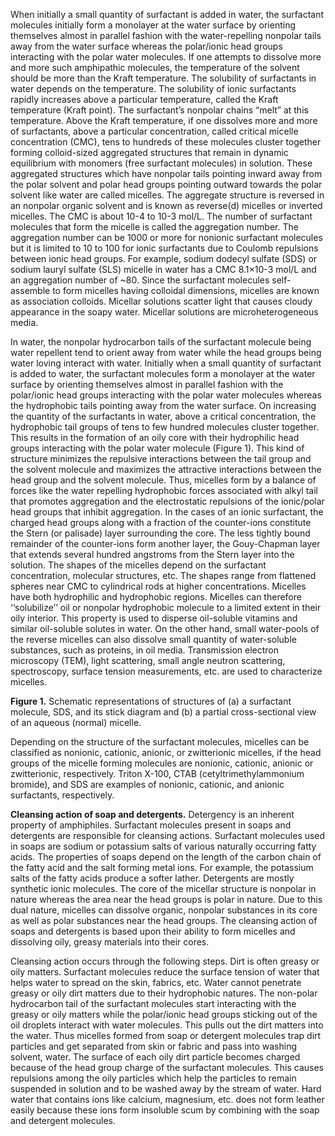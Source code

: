 

When initially a small quantity of surfactant is added in water, the surfactant molecules initially form a monolayer at the water surface by orienting themselves almost in parallel fashion with the water-repelling nonpolar tails away from the water surface whereas the polar/ionic head groups interacting with the polar water molecules. If one attempts to dissolve more and more such amphipathic molecules, the temperature of the solvent should be more than the Kraft temperature. The solubility of surfactants in water depends on the temperature. The solubility of ionic surfactants rapidly increases above a particular temperature, called the Kraft temperature (Kraft point). The surfactant’s nonpolar chains “melt” at this temperature. Above the Kraft temperature, if one dissolves more and more of surfactants, above a particular concentration, called critical micelle concentration (CMC), tens to hundreds of these molecules cluster together forming colloid-sized aggregated structures that remain in dynamic equilibrium with monomers (free surfactant molecules) in solution. These aggregated structures which have nonpolar tails pointing inward away from the polar solvent and polar head groups pointing outward towards the polar solvent like water are called micelles. The aggregate structure is reversed in an nonpolar organic solvent and is known as reverse(d) micelles or inverted micelles. The CMC is about 10-4 to 10-3 mol/L. The number of surfactant molecules that form the micelle is called the aggregation number. The aggregation number can be 1000 or more for nonionic surfactant molecules but it is limited to 10 to 100 for ionic surfactants due to Coulomb repulsions between ionic head groups. For example, sodium dodecyl sulfate (SDS) or sodium lauryl sulfate (SLS) micelle in water has a CMC 8.1×10-3 mol/L and an aggregation number of ~80. Since the surfactant molecules self-assemble to form micelles having colloidal dimensions, micelles are known as association colloids. Micellar solutions scatter light that causes cloudy appearance in the soapy water. Micellar solutions are microheterogeneous media.

In water, the nonpolar hydrocarbon tails of the surfactant molecule being water repellent tend to orient away from water while the head groups being water loving interact with water. Initially when a small quantity of surfactant is added to water, the surfactant molecules form a monolayer at the water surface by orienting themselves almost in parallel fashion with the polar/ionic head groups interacting with the polar water molecules whereas the hydrophobic tails pointing away from the water surface. On increasing the quantity of the surfactants in water, above a critical concentration, the hydrophobic tail groups of tens to few hundred molecules cluster together. This results in the formation of an oily core with their hydrophilic head groups interacting with the polar water molecule (Figure 1). This kind of structure minimizes the repulsive interactions between the tail group and the solvent molecule and maximizes the attractive interactions between the head group and the solvent molecule. Thus, micelles form by a balance of forces like the water repelling hydrophobic forces associated with alkyl tail that promotes aggregation and the electrostatic repulsions of the ionic/polar head groups that inhibit aggregation. In the cases of an ionic surfactant, the charged head groups along with a fraction of the counter-ions constitute the Stern (or palisade) layer surrounding the core. The less tightly bound remainder of the counter-ions form another layer, the Gouy-Chapman layer that extends several hundred angstroms from the Stern layer into the solution. The shapes of the micelles depend on the surfactant concentration, molecular structures, etc. The shapes range from flattened spheres near CMC to cylindrical rods at higher concentrations. Micelles have both hydrophilic and hydrophobic regions. Micelles can therefore ‘‘solubilize’’ oil or nonpolar hydrophobic molecule to a limited extent in their oily interior. This property is used to disperse oil-soluble vitamins and similar oil-soluble solutes in water. On the other hand, small water-pools of the reverse micelles can also dissolve small quantity of water-soluble substances, such as proteins, in oil media. Transmission electron microscopy (TEM), light scattering, small angle neutron scattering, spectroscopy, surface tension measurements, etc. are used to characterize micelles.

**Figure 1.** Schematic representations of structures of (a) a surfactant molecule, SDS, and its stick diagram and (b) a partial cross-sectional view of an aqueous (normal) micelle.

Depending on the structure of the surfactant molecules, micelles can be classified as nonionic, cationic, anionic, or zwitterionic micelles, if the head groups of the micelle forming molecules are nonionic, cationic, anionic or zwitterionic, respectively. Triton X-100, CTAB (cetyltrimethylammonium bromide), and SDS are examples of nonionic, cationic, and anionic surfactants, respectively.

**Cleansing action of soap and detergents.** Detergency is an inherent property of amphiphiles. Surfactant molecules present in soaps and detergents are responsible for cleansing actions. Surfactant molecules used in soaps are sodium or potassium salts of various naturally occurring fatty acids. The properties of soaps depend on the length of the carbon chain of the fatty acid and the salt forming metal ions. For example, the potassium salts of the fatty acids produce a softer lather. Detergents are mostly synthetic ionic molecules. The core of the micellar structure is nonpolar in nature whereas the area near the head groups is polar in nature. Due to this dual nature, micelles can dissolve organic, nonpolar substances in its core as well as polar substances near the head groups. The cleansing action of soaps and detergents is based upon their ability to form micelles and dissolving oily, greasy materials into their cores.

Cleansing action occurs through the following steps. Dirt is often greasy or oily matters. Surfactant molecules reduce the surface tension of water that helps water to spread on the skin, fabrics, etc. Water cannot penetrate greasy or oily dirt matters due to their hydrophobic natures. The non-polar hydrocarbon tail of the surfactant molecules start interacting with the greasy or oily matters while the polar/ionic head groups sticking out of the oil droplets interact with water molecules. This pulls out the dirt matters into the water. Thus micelles formed from soap or detergent molecules trap dirt particles and get separated from skin or fabric and pass into washing solvent, water. The surface of each oily dirt particle becomes charged because of the head group charge of the surfactant molecules. This causes repulsions among the oily particles which help the particles to remain suspended in solution and to be washed away by the stream of water. Hard water that contains ions like calcium, magnesium, etc. does not form leather easily because these ions form insoluble scum by combining with the soap and detergent molecules.

